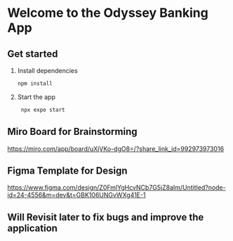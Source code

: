 # Welcome to the Odyssey Banking App

## Get started

1. Install dependencies

   ```bash
   npm install
   ```

2. Start the app

   ```bash
    npx expo start
   ```


## Miro Board for Brainstorming

https://miro.com/app/board/uXjVKo-dgO8=/?share_link_id=992973973016



## Figma Template for Design

https://www.figma.com/design/Z0FmlYgHcvNCb7G5jZ8aIm/Untitled?node-id=24-4556&m=dev&t=GBK106UNGvWXg41E-1

## Will Revisit later to fix bugs and improve the application





